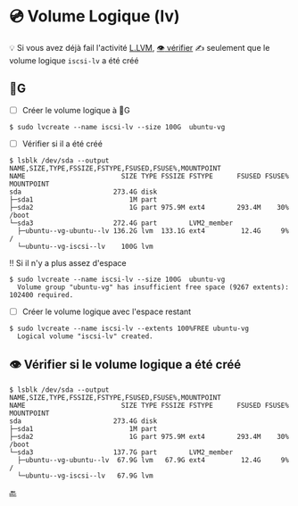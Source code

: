 # :cd: Volume Logique (lv)

:bulb: Si vous avez déjà fail l'activité [L.LVM](https://github.com/CollegeBoreal/Tutoriels/tree/main/O.OS/1.Linux/L.LVM), [:eye: vérifier](#eye-vérifier-si-le-volume-logique-a-été-créé) :writing_hand: seulement que le volume logique `iscsi-lv` a été créé 

## :100:G 

- [ ] Créer le volume logique à :100:G

```
$ sudo lvcreate --name iscsi-lv --size 100G  ubuntu-vg
```

- [ ] Vérifier si il a été créé

```
$ lsblk /dev/sda --output NAME,SIZE,TYPE,FSSIZE,FSTYPE,FSUSED,FSUSE%,MOUNTPOINT 
NAME                        SIZE TYPE FSSIZE FSTYPE      FSUSED FSUSE% MOUNTPOINT
sda                       273.4G disk                                  
├─sda1                        1M part                                  
├─sda2                        1G part 975.9M ext4        293.4M    30% /boot
└─sda3                    272.4G part        LVM2_member               
  ├─ubuntu--vg-ubuntu--lv 136.2G lvm  133.1G ext4         12.4G     9% /
  └─ubuntu--vg-iscsi--lv    100G lvm                                   
```

:bangbang: Si il n'y a plus assez d'espace

```
$ sudo lvcreate --name iscsi-lv --size 100G  ubuntu-vg
  Volume group "ubuntu-vg" has insufficient free space (9267 extents): 102400 required.
```

- [ ] Créer le volume logique avec l'espace restant

```
$ sudo lvcreate --name iscsi-lv --extents 100%FREE ubuntu-vg
  Logical volume "iscsi-lv" created.
```

## :eye: Vérifier si le volume logique a été créé

```
$ lsblk /dev/sda --output NAME,SIZE,TYPE,FSSIZE,FSTYPE,FSUSED,FSUSE%,MOUNTPOINT 
NAME                        SIZE TYPE FSSIZE FSTYPE      FSUSED FSUSE% MOUNTPOINT
sda                       273.4G disk                                  
├─sda1                        1M part                                  
├─sda2                        1G part 975.9M ext4        293.4M    30% /boot
└─sda3                    137.7G part        LVM2_member               
  ├─ubuntu--vg-ubuntu--lv  67.9G lvm   67.9G ext4         12.4G     9% /
  └─ubuntu--vg-iscsi--lv   67.9G lvm                                   
```

[:back:](../#floppy_disk-le-réseau-daire-de-stockage---san)
